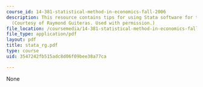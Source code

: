 ```yaml
---
course_id: 14-381-statistical-method-in-economics-fall-2006
description: This resource contains tips for using Stata software for the course assignments.
  (Courtesy of Raymond Guiteras. Used with permission.)
file_location: /coursemedia/14-381-statistical-method-in-economics-fall-2006/3547242fb515adc8d06f09bee38a77ca_stata_rg.pdf
file_type: application/pdf
layout: pdf
title: stata_rg.pdf
type: course
uid: 3547242fb515adc8d06f09bee38a77ca

---
```

None